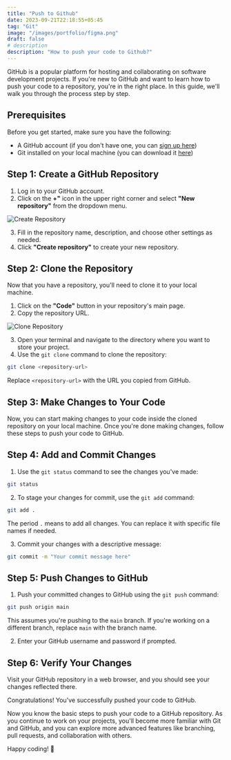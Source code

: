 ```yaml
---
title: "Push to Github"
date: 2023-09-21T22:18:55+05:45
tag: "Git"
image: "/images/portfolio/figma.png"
draft: false
# description
description: "How to push your code to Github?"
---
```


GitHub is a popular platform for hosting and collaborating on software development projects. If you're new to GitHub and want to learn how to push your code to a repository, you're in the right place. In this guide, we'll walk you through the process step by step.

## Prerequisites

Before you get started, make sure you have the following:

- A GitHub account (if you don't have one, you can [sign up here](https://github.com/join))
- Git installed on your local machine (you can download it [here](https://git-scm.com/downloads))

## Step 1: Create a GitHub Repository

1. Log in to your GitHub account.
2. Click on the **+"** icon in the upper right corner and select **"New repository"** from the dropdown menu.

![Create Repository](https://example.com/images/create-repo.png)

3. Fill in the repository name, description, and choose other settings as needed.
4. Click **"Create repository"** to create your new repository.

## Step 2: Clone the Repository

Now that you have a repository, you'll need to clone it to your local machine.

1. Click on the **"Code"** button in your repository's main page.
2. Copy the repository URL.

![Clone Repository](https://example.com/images/clone-repo.png)

3. Open your terminal and navigate to the directory where you want to store your project.
4. Use the `git clone` command to clone the repository:

```bash
git clone <repository-url>
```

Replace `<repository-url>` with the URL you copied from GitHub.

## Step 3: Make Changes to Your Code

Now, you can start making changes to your code inside the cloned repository on your local machine. Once you're done making changes, follow these steps to push your code to GitHub.

## Step 4: Add and Commit Changes

1. Use the `git status` command to see the changes you've made:

```bash
git status
```

2. To stage your changes for commit, use the `git add` command:

```bash
git add .
```

The period `.` means to add all changes. You can replace it with specific file names if needed.

3. Commit your changes with a descriptive message:

```bash
git commit -m "Your commit message here"
```

## Step 5: Push Changes to GitHub

1. Push your committed changes to GitHub using the `git push` command:

```bash
git push origin main
```

This assumes you're pushing to the `main` branch. If you're working on a different branch, replace `main` with the branch name.

2. Enter your GitHub username and password if prompted.

## Step 6: Verify Your Changes

Visit your GitHub repository in a web browser, and you should see your changes reflected there.

Congratulations! You've successfully pushed your code to GitHub.

Now you know the basic steps to push your code to a GitHub repository. As you continue to work on your projects, you'll become more familiar with Git and GitHub, and you can explore more advanced features like branching, pull requests, and collaboration with others.

Happy coding! 🚀

